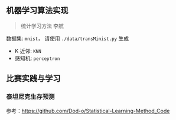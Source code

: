 ## 机器学习算法实现

>  统计学习方法 李航

数据集: `mnist`， 请使用 `./data/transMinist.py` 生成

- K 近邻: `KNN`
- 感知机: `perceptron`



## 比赛实践与学习

### 泰坦尼克生存预测



参考：https://github.com/Dod-o/Statistical-Learning-Method_Code